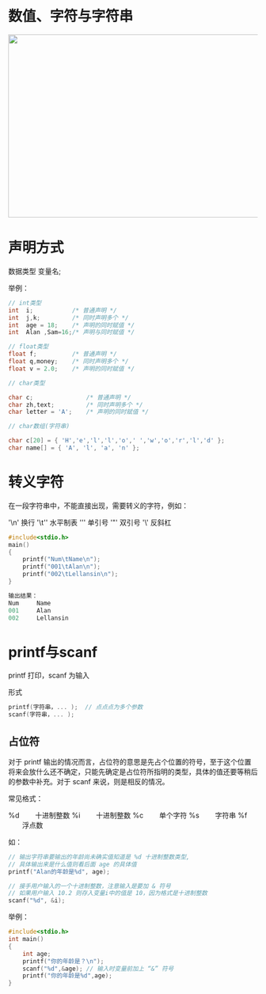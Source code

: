 数值、字符与字符串
============

<img class="alignnone" title="第2讲 数值、字符与字符串" src="http://pic002.cnblogs.com/images/2012/401241/2012101700414410.jpg" alt="" width="515" height="370" />

<h1>声明方式</h1>
数据类型 变量名;

举例：


```cpp
// int类型
int  i;           /* 普通声明 */
int  j,k;         /* 同时声明多个 */
int  age = 18;    /* 声明的同时赋值 */
int  Alan ,Sam=16;/* 声明与同时赋值 */

// float类型
float f;          /* 普通声明 */
float q,money;    /* 同时声明多个 */
float v = 2.0;    /* 声明的同时赋值 */

// char类型

char c;               /* 普通声明 */
char zh,text;         /* 同时声明多个 */
char letter = 'A';    /* 声明的同时赋值 */

// char数组(字符串)

char c[20] = { 'H','e','l','l','o',' ','w','o','r','l','d' };
char name[] = { 'A', 'l', 'a', 'n' };
```

<h1>转义字符</h1>

在一段字符串中，不能直接出现，需要转义的字符，例如：

'\n' 换行
'\t'' 水平制表
'\'' 单引号
'\"' 双引号
'\\' 反斜杠


```cpp
#include<stdio.h>
main()
{
    printf("Num\tName\n");
    printf("001\tAlan\n");
    printf("002\tLellansin\n");
}
```


```cpp
输出结果：
Num　　　Name
001　　　Alan
002　　　Lellansin
```

<h1>printf与scanf</h1>

printf 打印，scanf 为输入

形式

```cpp
printf(字符串，... );  // 点点点为多个参数
scanf(字符串，... );
```

<h2>占位符</h2>

对于 printf 输出的情况而言，占位符的意思是先占个位置的符号，至于这个位置将来会放什么还不确定，只能先确定是占位符所指明的类型，具体的值还要等稍后的参数中补充。对于 scanf 来说，则是相反的情况。

常见格式：

%d 　　十进制整数
%i 　　十进制整数
%c 　　单个字符
%s 　　字符串
%f 　　浮点数

如：


```cpp
// 输出字符串要输出的年龄尚未确实值知道是 %d 十进制整数类型, 
// 具体输出来是什么值则看后面 age 的具体值
printf("Alan的年龄是%d", age); 

// 接手用户输入的一个十进制整数，注意输入是要加 & 符号
// 如果用户输入 10.2 则存入变量i中的值是 10，因为格式是十进制整数
scanf("%d", &i);

```

举例：


```cpp
#include<stdio.h>
int main()
{
    int age;
    printf("你的年龄是？\n");
    scanf("%d",&age); // 输入时变量前加上 “&” 符号
    printf("你的年龄是%d",age);
}
```

